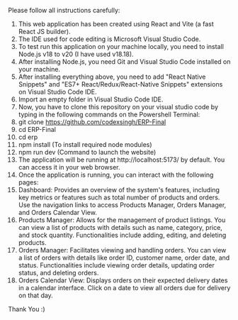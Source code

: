 Please follow all instructions carefully:

1. This web application has been created using React and Vite (a fast React JS builder).
2. The IDE used for code editing is Microsoft Visual Studio Code.
3. To test run this application on your machine locally, you need to install Node.js v18 to v20 (I have used v18.18).
4. After installing Node.js, you need Git and Visual Studio Code installed on your machine.
5. After installing everything above, you need to add "React Native Snippets" and "ES7+ React/Redux/React-Native Snippets" extensions on Visual Studio Code IDE.
6. Import an empty folder in Visual Studio Code IDE.
7. Now, you have to clone this repository on your visual studio code by typing in the following commands on the Powershell Terminal:
8. git clone https://github.com/codexsingh/ERP-Final
9. cd ERP-Final
10. cd erp
11. npm install (To install required node modules)
12. npm run dev (Command to launch the website)
13. The application will be running at http://localhost:5173/ by default. You can access it in your web browser.
14. Once the application is running, you can interact with the following pages:
15. Dashboard: Provides an overview of the system's features, including key metrics or features such as total number of products and orders. Use the navigation links to access Products Manager, Orders Manager, and Orders Calendar View.
16. Products Manager: Allows for the management of product listings. You can view a list of products with details such as name, category, price, and stock quantity. Functionalities include adding, editing, and deleting products.
17. Orders Manager: Facilitates viewing and handling orders. You can view a list of orders with details like order ID, customer name, order date, and status. Functionalities include viewing order details, updating order status, and deleting orders.
18. Orders Calendar View: Displays orders on their expected delivery dates in a calendar interface. Click on a date to view all orders due for delivery on that day.

Thank You :)

